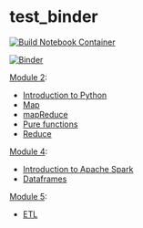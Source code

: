 # test_binder

[![Build Notebook Container](https://github.com/chrispyl/test_binder/actions/workflows/binder.yml/badge.svg?event=push)](https://github.com/chrispyl/test_binder/actions/workflows/binder.yml)

[![Binder](https://mybinder.org/badge_logo.svg)](https://mybinder.org/v2/gh/chrispyl/test_binder/main)  

[Module 2](https://mybinder.org/v2/gh/chrispyl/test_binder/main?filepath=notebooks/module%202):  
* [Introduction to Python](https://mybinder.org/v2/gh/chrispyl/test_binder/main?filepath=notebooks/module%202/Introduction%20to%20Python.ipynb)  
* [Map](https://mybinder.org/v2/gh/chrispyl/test_binder/main?filepath=notebooks/module%202/map.ipynb)  
* [mapReduce](https://mybinder.org/v2/gh/chrispyl/test_binder/main?filepath=notebooks/module%202/map_reduce.ipynb)  
* [Pure functions](https://mybinder.org/v2/gh/chrispyl/test_binder/main?filepath=notebooks/module%202/pure%20functions.ipynb)  
* [Reduce](https://mybinder.org/v2/gh/chrispyl/test_binder/main?filepath=notebooks/module%202/reduce.ipynb)  

[Module 4](https://mybinder.org/v2/gh/chrispyl/test_binder/main?filepath=notebooks/module%204):  
* [Introduction to Apache Spark](https://mybinder.org/v2/gh/chrispyl/test_binder/main?filepath=notebooks/module%204/Introduction%20to%20Apache%20Spark.ipynb)  
* [Dataframes](https://mybinder.org/v2/gh/chrispyl/test_binder/main?filepath=notebooks/module%204/Dataframes.ipynb)  

[Module 5](https://mybinder.org/v2/gh/chrispyl/test_binder/main?filepath=notebooks/module%205):  
* [ETL](https://mybinder.org/v2/gh/chrispyl/test_binder/main?filepath=notebooks/module%205/ETL.ipynb)  
